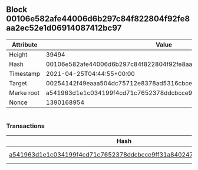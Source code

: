 ## Block 00106e582afe44006d6b297c84f822804f92fe8aa2ec52e1d06914087412bc97

Attribute | Value
--- | ---
Height | 39494
Hash | 00106e582afe44006d6b297c84f822804f92fe8aa2ec52e1d06914087412bc97
Timestamp | 2021-04-25T04:44:55+00:00
Target | 00254142f49eaaa504dc75712e8378ad5316cbcead634704b3734b6271167cc4
Merke root | a541963d1e1c034199f4cd71c7652378ddcbcce9ff31a840247e0cac78e8fb94
Nonce | 1390168954

```

```

### Transactions

Hash | Amount
--- | ---
[a541963d1e1c034199f4cd71c7652378ddcbcce9ff31a840247e0cac78e8fb94](a541963d1e1c034199f4cd71c7652378ddcbcce9ff31a840247e0cac78e8fb94.md) | 10.00000000 SKEPTI 

